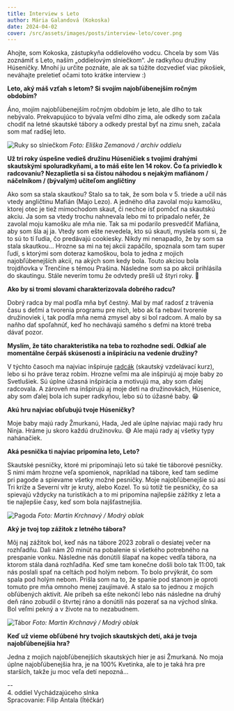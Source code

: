 ```yaml
---
title: Interview s Leto
author: Mária Galandová (Kokoska)
date: 2024-04-02
cover: /src/assets/images/posts/interview-leto/cover.png
---
```

Ahojte, som Kokoska, zástupkyňa oddielového vodcu. Chcela by som Vás zoznámiť s Leto, naším „oddielovým slniečkom“. Je radkyňou družiny Húseničky. Mnohí ju určite poznáte, ale ak sa túžite dozvedieť viac pikošiek, neváhajte preletieť očami toto krátke interview :)

**Leto, aký máš vzťah s letom? Si svojím najobľúbenejším ročným obdobím?**

Áno, mojím najobľúbenejším ročným obdobím je leto, ale dlho to tak nebývalo. Prekvapujúco to bývala veľmi dlho zima, ale odkedy som začala chodiť na letné skautské tábory a odkedy prestal byť na zimu sneh, začala som mať radšej leto.

![Ruky so slniečkom](/media/interview-leto/J3D_20241020_105733_EZ.mod.jpg)
*Foto: Eliška Zemanová / archív oddielu*

**Už tri roky úspešne vedieš družinu Húseničiek s tvojimi drahými skautskými spoluradkyňami, a to máš ešte len 14 rokov. Čo ťa priviedlo k radcovaniu? Nezaplietla si sa čistou náhodou s nejakým mafiánom / náčelníkom / (bývalým) učiteľom angličtiny**

Ako som sa stala skautkou? Stalo sa to tak, že som bola v 5. triede a učil nás vtedy angličtinu Mafián (Majo Lezo). A jedného dňa zavolal moju kamošku, ktorej otec je tiež mimochodom skaut, či nechce ísť pomôcť na skautskú akciu. Ja som sa vtedy trochu nahnevala lebo mi to pripadalo nefér, že zavolal moju kamošku ale mňa nie. Tak sa mi podarilo presvedčiť Mafiána, aby som šla aj ja. Vtedy som ešte nevedela, kto sú skauti, myslela som si, že to sú to tí ľudia, čo predávajú cookiesky. Nikdy mi nenapadlo, že by som sa stala skautkou… Hrozne sa mi na tej akcii zapáčilo, spoznala som tam super ľudí, s ktorými som doteraz kamoškou, bola to jedna z mojich najobľúbenejších akcií, na akých som kedy bola. Touto akciou bola trojdňovka v Trenčíne s témou Prašina. Následne som sa po akcii prihlásila do skautingu. Stále neverím tomu že odvtedy prešli už štyri roky. 🤗

**Ako by si tromi slovami charakterizovala dobrého radcu?**

Dobrý radca by mal podľa mňa byť čestný. Mal by mať radosť z trávenia času s deťmi a tvorenia programu pre nich, lebo ak ťa nebaví tvorenie družinoviek i, tak podľa mňa nemá zmysel aby si bol radcom. A malo by sa naňho dať spoľahnúť, keď ho nechávajú samého s deťmi na ktoré treba dávať pozor.

**Myslím, že táto charakteristika na teba to rozhodne sedí. Odkiaľ ale momentálne čerpáš skúsenosti a inšpiráciu na vedenie družiny?**

V týchto časoch ma najviac inšpiruje [radcák](https://www.skauting.sk/skauti/vzdelavanie/system-vzdelavania/radcovsky-kurz/) (skautský vzdelávací kurz), lebo si ho práve teraz robím. Hrozne veľmi ma ale inšpirujú aj moje baby zo Svetlušiek. Sú úplne úžasná inšpirácia a motivujú ma, aby som ďalej radcovala. A zároveň ma inšpirujú aj moje deti na družinovkách, Húsenice, aby som ďalej bola ich super radkyňou, lebo sú to úžasné baby. 😁

**Akú hru najviac obľubujú tvoje Húseničky?**

Moje baby majú rady Žmurkanú, Hada, Jed ale úplne najviac majú rady hru Ninja. Hráme ju skoro každú družinovku. 😅 Ale majú rady aj všetky typy nahánačiek.

**Aká pesnička ti najviac pripomína leto, Leto?**

Skautské pesničky, ktoré mi pripomínajú leto sú také tie táborové pesničky. S nimi mám hrozne veľa spomienok, napríklad na tábore, keď tam sedíme pri pagode a spievame všetky možné pesničky. Moje najobľúbenejšie sú asi Tri kríže a Severní vítr je krutý, alebo Kozel. To sú totiž tie pesničky, čo sa spievajú vždycky na turistikách a to mi pripomína najlepšie zážitky z leta a tie najlepšie časy, keď som bola najšťastnejšia.

![Pagoda](/media/interview-leto/DSC_0369.JPG)
*Foto: Martin Krchnavý / Modrý oblak*

**Aký je tvoj top zážitok z letného tábora?**

Môj naj zážitok bol, keď nás na tábore 2023 zobrali o desiatej večer na rozhľadňu. Dali nám 20 minút na pobalenie si všetkého potrebného na prespanie vonku. Následne nás donútili šlapať na kopec vedľa tábora, na ktorom stála daná rozhľadňa. Keď sme tam konečne došli bolo tak 11:00, tak nás poslali spať na celtách pod holým nebom. To bolo prvýkrát, čo som spala pod holým nebom. Prišla som na to, že spanie pod stanom je oproti tomuto pre mňa omnoho menej zaujímavé. A stalo sa to jednou z mojich obľúbených aktivít.
Ale príbeh sa ešte nekončí lebo nás následne na druhý deň ráno zobudil o štvrtej ráno a donútili nás pozerať sa na východ slnka. Bol veľmi pekný a v živote na to nezabudnem.

![Tábor](/media/interview-leto/DSC_0699.JPG)
*Foto: Martin Krchnavý / Modrý oblak*

**Keď už vieme obľúbené hry tvojich skautských detí, aká je tvoja najobľúbenejšia hra?**

Jedna z mojich najobľúbenejších skautských hier je asi Žmurkaná. No moja úplne najobľúbenejšia hra, je na 100% Kvetinka, ale to je taká hra pre starších, takže ju moc veľa detí nepozná…

--\
4. oddiel Vychádzajúceho slnka\
Spracovanie: Filip Antala (Ítéčkár)
